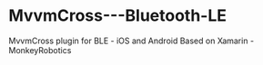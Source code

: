 # MvvmCross---Bluetooth-LE
MvvmCross plugin for BLE - iOS and Android 
Based on Xamarin - MonkeyRobotics

